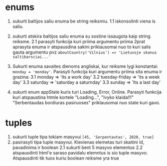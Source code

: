 # enums

1. sukurti baltijos saliu enuma be string reiksmiu.
   1.1 iskonsolinti viena is saliu.
2. sukurti atskira baltijos saliu enuma su sostine issaugota kaip string reiksme.
   2.1 parasyti funkcija kuri priima argumentu priima 2prat aprasyta enuma ir atspausdina sakini priklausomai nuo to kuri salis gauta argumentu
   pvz `aboutCountry('Vilnius') => 'Lietuvoje skanus saltibarsciai...'`
3. Sukurti enuma savaites dienoms angliskai, kur reiksme lygi konstantai: `monday = 'monday'`. Parasyti funkcija kuri argumentu priima sita enuma ir grazina:
   3.1 monday => 'its a work day'
   3.2 tuesday-friday => 'its a week day'
   3.3 saturday => 'saturday a saturnday'
   3.3 sunday => 'Its a last day'

4. sukurti enum appState kuris turi Loading, Error, Online. Parasyti funkcija kuri atspaustina htmle kortele "Loading...", "Ivyko klaida!!!" "Serbentaudas bordiuras pasiruoses" priklausomai nuo state kuri gavo.

# tuples

1. sukurti tuple tipa tokiam masyvui
   `[45, 'Serpentautas', 2020, true]`
2. pasirasyti tipa tuple masyvui. Kievienas elemetas turi skaitini id, pavadinima ir boolean
   2.1 sukurti bent 5 masyvo elementus
   2.2 atspausdinti html'e saraso pavidalu elemntus is sio tuple masyvo. Atspausdinti tik tuos kuriu boolean reiksme yra true

